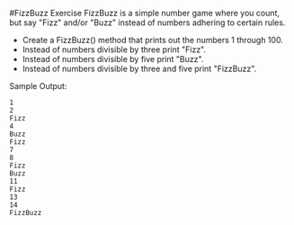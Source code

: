 #FizzBuzz Exercise
FizzBuzz is a simple number game where you count, but say "Fizz" and/or "Buzz" instead of numbers adhering to certain rules.

- Create a FizzBuzz() method that prints out the numbers 1 through 100.
- Instead of numbers divisible by three print "Fizz".
- Instead of numbers divisible by five print "Buzz".
- Instead of numbers divisible by three and five print "FizzBuzz".

Sample Output:

```
1
2
Fizz
4
Buzz
Fizz
7
8
Fizz
Buzz
11
Fizz
13
14
FizzBuzz
```
